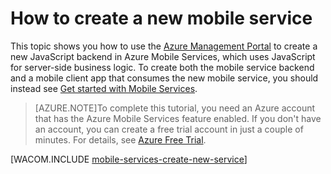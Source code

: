 <properties pageTitle="How to create a new mobile service" metaKeywords="" description="Follow this tutorial to create a new service using Azure Mobile Services." metaCanonical="" services="mobile-services" documentationCenter="Mobile" title="How to create a new mobile service" authors="glenga" solutions="" manager="dwrede" editor="" />

<tags ms.service="mobile-services" ms.workload="mobile" ms.tgt_pltfrm="mobile-multiple" ms.devlang="multiple" ms.topic="article" ms.date="11/21/2014" ms.author="glenga" />

# How to create a new mobile service

This topic shows you how to use the [Azure Management Portal][Management Portal] to create a new JavaScript backend in Azure Mobile Services, which uses JavaScript for server-side business logic. To create both the mobile service backend and a mobile client app that consumes the new mobile service, you should instead see [Get started with Mobile Services].

>[AZURE.NOTE]To complete this tutorial, you need an Azure account that has the Azure Mobile Services feature enabled. If you don't have an account, you can create a free trial account in just a couple of minutes. For details, see <a href="http://www.windowsazure.com/en-us/pricing/free-trial/?WT.mc_id=A30A4DDE2&amp;returnurl=http%3A%2F%2FFen-us%2Fdocumentation%2Farticles%2Fmobile-services-how-to-create-new-service%2F" target="_blank">Azure Free Trial</a>. 

[WACOM.INCLUDE [mobile-services-create-new-service](../includes/mobile-services-create-new-service.md)]



<!-- Anchors. -->


<!-- Images. -->


<!-- URLs. -->
[Get started with Mobile Services]: /en-us/documentation/articles/mobile-services-javascript-backend-phonegap-get-started/
[Visual Studio 2012 Express for Windows Phone]: https://go.microsoft.com/fwLink/p/?LinkID=268374
[Mobile Services SDK]: https://go.microsoft.com/fwLink/p/?LinkID=268375

[Management Portal]: https://manage.windowsazure.com/
[.NET backend version]: /en-us/documentation/articles/mobile-services-dotnet-backend-windows-phone-get-started
